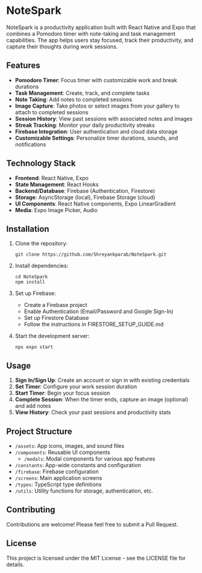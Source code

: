 # NoteSpark

NoteSpark is a productivity application built with React Native and Expo that combines a Pomodoro timer with note-taking and task management capabilities. The app helps users stay focused, track their productivity, and capture their thoughts during work sessions.

## Features

- **Pomodoro Timer**: Focus timer with customizable work and break durations
- **Task Management**: Create, track, and complete tasks
- **Note Taking**: Add notes to completed sessions
- **Image Capture**: Take photos or select images from your gallery to attach to completed sessions
- **Session History**: View past sessions with associated notes and images
- **Streak Tracking**: Monitor your daily productivity streaks
- **Firebase Integration**: User authentication and cloud data storage
- **Customizable Settings**: Personalize timer durations, sounds, and notifications

## Technology Stack

- **Frontend**: React Native, Expo
- **State Management**: React Hooks
- **Backend/Database**: Firebase (Authentication, Firestore)
- **Storage**: AsyncStorage (local), Firebase Storage (cloud)
- **UI Components**: React Native components, Expo LinearGradient
- **Media**: Expo Image Picker, Audio

## Installation

1. Clone the repository:
   ```
   git clone https://github.com/Shreyankparab/NoteSpark.git
   ```

2. Install dependencies:
   ```
   cd NoteSpark
   npm install
   ```

3. Set up Firebase:
   - Create a Firebase project
   - Enable Authentication (Email/Password and Google Sign-In)
   - Set up Firestore Database
   - Follow the instructions in FIRESTORE_SETUP_GUIDE.md

4. Start the development server:
   ```
   npx expo start
   ```

## Usage

1. **Sign In/Sign Up**: Create an account or sign in with existing credentials
2. **Set Timer**: Configure your work session duration
3. **Start Timer**: Begin your focus session
4. **Complete Session**: When the timer ends, capture an image (optional) and add notes
5. **View History**: Check your past sessions and productivity stats

## Project Structure

- `/assets`: App icons, images, and sound files
- `/components`: Reusable UI components
  - `/modals`: Modal components for various app features
- `/constants`: App-wide constants and configuration
- `/firebase`: Firebase configuration
- `/screens`: Main application screens
- `/types`: TypeScript type definitions
- `/utils`: Utility functions for storage, authentication, etc.

## Contributing

Contributions are welcome! Please feel free to submit a Pull Request.

## License

This project is licensed under the MIT License - see the LICENSE file for details.